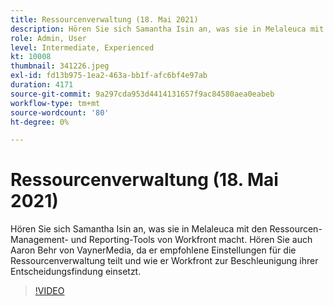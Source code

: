 ```yaml
---
title: Ressourcenverwaltung (18. Mai 2021)
description: Hören Sie sich Samantha Isin an, was sie in Melaleuca mit den Ressourcen-Management- und Reporting-Tools von Workfront macht. Auch hören Sie Aaron Behr, von VaynerMedia, ... (Beschreibungen sollten zwischen 60 und 160 Zeichen sein)
role: Admin, User
level: Intermediate, Experienced
kt: 10008
thumbnail: 341226.jpeg
exl-id: fd13b975-1ea2-463a-bb1f-afc6bf4e97ab
duration: 4171
source-git-commit: 9a297cda953d4414131657f9ac84580aea0eabeb
workflow-type: tm+mt
source-wordcount: '80'
ht-degree: 0%

---
```


# Ressourcenverwaltung (18. Mai 2021)

Hören Sie sich Samantha Isin an, was sie in Melaleuca mit den Ressourcen-Management- und Reporting-Tools von Workfront macht. Hören Sie auch Aaron Behr von VaynerMedia, da er empfohlene Einstellungen für die Ressourcenverwaltung teilt und wie er Workfront zur Beschleunigung ihrer Entscheidungsfindung einsetzt.

>[!VIDEO](https://video.tv.adobe.com/v/341226/?quality=12&learn=on)
